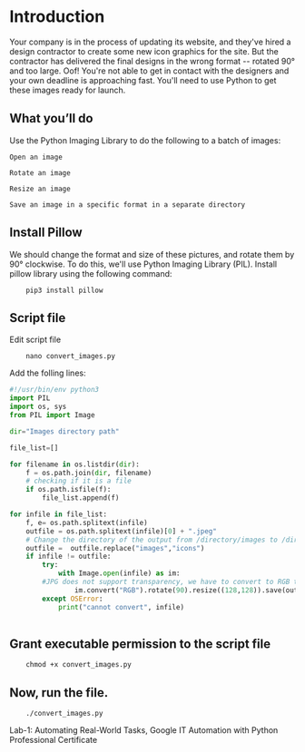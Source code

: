 # Introduction

Your company is in the process of updating its website, and they've hired a design contractor to create some new icon graphics for the site. But the contractor has delivered the final designs in the wrong format -- rotated 90° and too large. Oof! You're not able to get in contact with the designers and your own deadline is approaching fast. You'll need to use Python to get these images ready for launch.
## What you’ll do

Use the Python Imaging Library to do the following to a batch of images:

	Open an image

	Rotate an image

	Resize an image

	Save an image in a specific format in a separate directory 
## Install Pillow

We should change the format and size of these pictures, and rotate them by 90° clockwise. To do this, we'll use Python Imaging Library (PIL). Install pillow library using the following command:
```
	pip3 install pillow
```
## Script file
Edit script file
```
	nano convert_images.py
```
Add the folling lines:

```python
#!/usr/bin/env python3
import PIL
import os, sys
from PIL import Image

dir="Images directory path"

file_list=[]

for filename in os.listdir(dir):
    f = os.path.join(dir, filename)
    # checking if it is a file
    if os.path.isfile(f):
        file_list.append(f)

for infile in file_list:
    f, e= os.path.splitext(infile)
    outfile = os.path.splitext(infile)[0] + ".jpeg"
    # Change the directory of the output from /directory/images to /directory/icons
    outfile =  outfile.replace("images","icons")
    if infile != outfile:
        try:
            with Image.open(infile) as im:
		#JPG does not support transparency, we have to convert to RGB to discard transparency first
                im.convert("RGB").rotate(90).resize((128,128)).save(outfile,"JPEG")
        except OSError:
            print("cannot convert", infile)
	    
```
## Grant executable permission to the script file
```
	chmod +x convert_images.py
```
## Now, run the file.
```
	./convert_images.py
```

Lab-1: Automating Real-World Tasks, Google IT Automation with Python Professional Certificate

